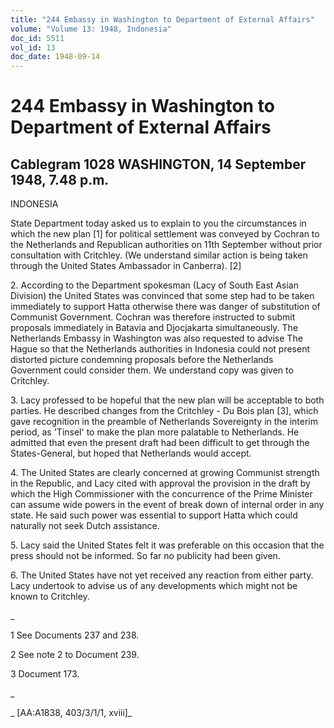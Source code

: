 ```yaml
---
title: "244 Embassy in Washington to Department of External Affairs"
volume: "Volume 13: 1948, Indonesia"
doc_id: 5511
vol_id: 13
doc_date: 1948-09-14
---
```


# 244 Embassy in Washington to Department of External Affairs

## Cablegram 1028 WASHINGTON, 14 September 1948, 7.48 p.m.

INDONESIA

State Department today asked us to explain to you the circumstances in which the new plan [1] for political settlement was conveyed by Cochran to the Netherlands and Republican authorities on 11th September without prior consultation with Critchley. (We understand similar action is being taken through the United States Ambassador in Canberra). [2]

2\. According to the Department spokesman (Lacy of South East Asian Division) the United States was convinced that some step had to be taken immediately to support Hatta otherwise there was danger of substitution of Communist Government. Cochran was therefore instructed to submit proposals immediately in Batavia and Djocjakarta simultaneously. The Netherlands Embassy in Washington was also requested to advise The Hague so that the Netherlands authorities in Indonesia could not present distorted picture condemning proposals before the Netherlands Government could consider them. We understand copy was given to Critchley.

3\. Lacy professed to be hopeful that the new plan will be acceptable to both parties. He described changes from the Critchley - Du Bois plan [3], which gave recognition in the preamble of Netherlands Sovereignty in the interim period, as 'Tinsel' to make the plan more palatable to Netherlands. He admitted that even the present draft had been difficult to get through the States-General, but hoped that Netherlands would accept.

4\. The United States are clearly concerned at growing Communist strength in the Republic, and Lacy cited with approval the provision in the draft by which the High Commissioner with the concurrence of the Prime Minister can assume wide powers in the event of break down of internal order in any state. He said such power was essential to support Hatta which could naturally not seek Dutch assistance.

5\. Lacy said the United States felt it was preferable on this occasion that the press should not be informed. So far no publicity had been given.

6\. The United States have not yet received any reaction from either party. Lacy undertook to advise us of any developments which might not be known to Critchley.

_

1 See Documents 237 and 238.

2 See note 2 to Document 239.

3 Document 173.

_

_ [AA:A1838, 403/3/1/1, xviii]_
